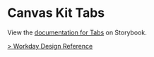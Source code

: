 # Canvas Kit Tabs

View the
[documentation for Tabs](https://workday.github.io/canvas-kit/?path=/docs/components-containers-tabs--docs)
on Storybook.

[> Workday Design Reference](https://design.workday.com/components/navigation/tabs)
